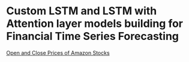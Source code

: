 # Custom LSTM and LSTM with Attention layer models building for Financial Time Series Forecasting
[Open and Close Prices of Amazon Stocks](https://github.com/mverbytska/Custom-LSTM-with-Attention-for-FTS/blob/main/docs/open_and_close.svg)
